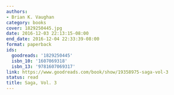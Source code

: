 ```yaml
---
authors:
- Brian K. Vaughan
category: books
cover: 1829250445.jpg
date: 2016-12-03 22:13:15-08:00
end_date: 2016-12-04 22:33:39-08:00
format: paperback
ids:
  goodreads: '1829250445'
  isbn_10: '1607069318'
  isbn_13: '9781607069317'
link: https://www.goodreads.com/book/show/19358975-saga-vol-3
status: read
title: Saga, Vol. 3
---
```


